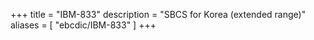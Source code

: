 +++
title = "IBM-833"
description = "SBCS for Korea (extended range)"
aliases = [ "ebcdic/IBM-833" ]
+++
